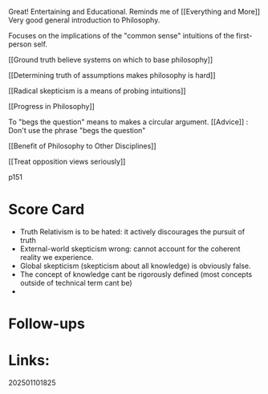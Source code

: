 Great!  Entertaining and Educational. Reminds me of [[Everything and More]]
Very good general introduction to Philosophy. 

Focuses on the implications of the "common sense" intuitions of the first-person self. 

[[Ground truth believe systems on which to base philosophy]]

[[Determining truth of assumptions makes philosophy is hard]]

[[Radical skepticism is a means of probing intuitions]]

[[Progress in Philosophy]]

To "begs the question" means to makes a circular argument. 
[[Advice]] : Don't use the phrase "begs the question"

[[Benefit of Philosophy to Other Disciplines]]

[[Treat opposition views seriously]]

p151

# Score Card
- Truth Relativism is to be hated: it actively discourages the pursuit of truth
- External-world skepticism wrong: cannot account for the coherent reality we experience. 
- Global skepticism (skepticism about all knowledge) is obviously false.
- The concept of knowledge cant be rigorously defined (most concepts outside of technical term cant be)
- 


# Follow-ups


# Links: 



202501101825
